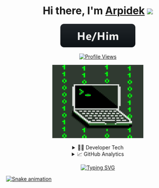 <h1 align="center">Hi there, I'm <a href="https://arpidek.github.io">Arpidek</a> <img src="https://media.giphy.com/media/hvRJCLFzcasrR4ia7z/giphy.gif" width="25px"> </h1>

<div align="center">
  
  [![Pronoun](https://github.com/MikeCodesDotNET/ColoredBadges/blob/master/svg/pronouns/hehim.svg)](#)
  
  [![Profile Views](https://komarev.com/ghpvc/?username=arpidek)](#)
  
</div>
  
<p align="center">
  <a href="#"><img width="250px" height="200px" src="./img/0101.gif"></a>
</p>

<details align="center">
  <summary>👨‍💻 Developer Tech</summary>
  <h3>🌐 Browsers</h3>
  <div>
    <a href="#">
      <img src="https://img.shields.io/badge/Opera-FF1B2D?style=for-the-badge&logo=Opera&logoColor=white" alt="opera" />
      <img src="https://img.shields.io/badge/Google%20Chrome-4285F4?style=for-the-badge&logo=GoogleChrome&logoColor=white" alt="chrome" />
      <img src="https://img.shields.io/badge/Brave-FB542B?style=for-the-badge&logo=Brave&logoColor=white" alt="brave" />
      <img src="https://img.shields.io/badge/Vivaldi-EF3939?style=for-the-badge&logo=Vivaldi&logoColor=white" alt="vivaldi" />
      <img src="https://img.shields.io/badge/Tor-7D4698?style=for-the-badge&logo=Tor-Browser&logoColor=white" alt="tor" />
    </a>
  </div>
  <h3>💾 Databases</h3>
  <div>
    <a href="#">
      <img src="https://img.shields.io/badge/mysql-%2300f.svg?style=for-the-badge&logo=mysql&logoColor=white" alt="mysql" />
      <img src="https://img.shields.io/badge/MariaDB-003545?style=for-the-badge&logo=mariadb&logoColor=white" alt="mariadb" />
      <img src="https://img.shields.io/badge/MongoDB-%234ea94b.svg?style=for-the-badge&logo=mongodb&logoColor=white" alt="mongodb" />
      <img src="https://img.shields.io/badge/postgres-%23316192.svg?style=for-the-badge&logo=postgresql&logoColor=white" alt="postgresql" />
      <img src="https://img.shields.io/badge/redis-%23DD0031.svg?style=for-the-badge&logo=redis&logoColor=white" alt="redis" />
      <img src="https://img.shields.io/badge/sqlite-%2307405e.svg?style=for-the-badge&logo=sqlite&logoColor=white" alt="sqlite" />
    </a>
  </div>
  <h3>🎈 Hosting/SaaS</h3>
  <div>
    <a href="#">
      <img src="https://img.shields.io/badge/azure-%230072C6.svg?style=for-the-badge&logo=microsoftazure&logoColor=white" alt="azure" />
      <img src="https://img.shields.io/badge/AWS-%23FF9900.svg?style=for-the-badge&logo=amazon-aws&logoColor=white" alt="aws" />
      <img src="https://img.shields.io/badge/GoogleCloud-%234285F4.svg?style=for-the-badge&logo=google-cloud&logoColor=white" alt="google-cloud" />
      <img src="https://img.shields.io/badge/Oracle-F80000?style=for-the-badge&logo=oracle&logoColor=white" alt="oracle" />
      <img src="https://img.shields.io/badge/ovh-%23123F6D.svg?style=for-the-badge&logo=ovh&logoColor=#123F6D" alt="ovh" />
      <img src="https://img.shields.io/badge/Cloudflare-F38020?style=for-the-badge&logo=Cloudflare&logoColor=white" alt="cloudflare" />
    </a>
  </div>
  <h3>💻 IDEs/Editors</h3>
  <div>
    <a href="#">
      <img src="https://img.shields.io/badge/IntelliJIDEA-000000.svg?style=for-the-badge&logo=intellij-idea&logoColor=white" alt="intellij" />
      <img src="https://img.shields.io/badge/Eclipse-FE7A16.svg?style=for-the-badge&logo=Eclipse&logoColor=white" alt="eclipse" />
      <img src="https://img.shields.io/badge/NetBeansIDE-1B6AC6.svg?style=for-the-badge&logo=apache-netbeans-ide&logoColor=white" alt="netbeans" />
      <img src="https://img.shields.io/badge/CLion-black?style=for-the-badge&logo=clion&logoColor=white" alt="clion" />
      <img src="https://img.shields.io/badge/GoLand-0f0f0f?&style=for-the-badge&logo=goland&logoColor=white" alt="goland" />
      <img src="https://img.shields.io/badge/pycharm-143?style=for-the-badge&logo=pycharm&logoColor=black&color=black&labelColor=green" alt="pycharm" />
      <img src="https://img.shields.io/badge/Visual%20Studio-5C2D91.svg?style=for-the-badge&logo=visual-studio&logoColor=white" alt="visualstudio" />
      <img src="https://img.shields.io/badge/Visual%20Studio%20Code-0078d7.svg?style=for-the-badge&logo=visual-studio-code&logoColor=white" alt="vscode" />
      <img src="https://img.shields.io/badge/sublime_text-%23575757.svg?style=for-the-badge&logo=sublime-text&logoColor=important" alt="sublimetext" />
      <img src="https://img.shields.io/badge/Atom-%2366595C.svg?style=for-the-badge&logo=atom&logoColor=white" alt="atom" />
      <img src="https://img.shields.io/badge/webstorm-143?style=for-the-badge&logo=webstorm&logoColor=white&color=black" alt="webstorm" />
      <img src="https://img.shields.io/badge/VIM-%2311AB00.svg?style=for-the-badge&logo=vim&logoColor=white" alt="vim" />
    </a>
  </div>
  <h3>📋 Languages</h3>
  <div>
    <a href="#">
      <img src="https://img.shields.io/badge/java-%23ED8B00.svg?style=for-the-badge&logo=java&logoColor=white" alt="java" />
      <img src="https://img.shields.io/badge/javascript-%23323330.svg?style=for-the-badge&logo=javascript&logoColor=%23F7DF1E" alt="javascript" />
      <img src="https://img.shields.io/badge/python-3670A0?style=for-the-badge&logo=python&logoColor=ffdd54" alt="python" />
      <img src="https://img.shields.io/badge/go-%2300ADD8.svg?style=for-the-badge&logo=go&logoColor=white" alt="golang" />
      <img src="https://img.shields.io/badge/c-%2300599C.svg?style=for-the-badge&logo=c&logoColor=white" alt="c" />
      <img src="https://img.shields.io/badge/c%23-%23239120.svg?style=for-the-badge&logo=c-sharp&logoColor=white" alt="csharp" />
      <img src="https://img.shields.io/badge/html5-%23E34F26.svg?style=for-the-badge&logo=html5&logoColor=white" alt="html" />
      <img src="https://img.shields.io/badge/css3-%231572B6.svg?style=for-the-badge&logo=css3&logoColor=white" alt="css3" />
      <img src="https://img.shields.io/badge/php-%23777BB4.svg?style=for-the-badge&logo=php&logoColor=white" alt="php" />
      <img src="https://img.shields.io/badge/shell_script-%23121011.svg?style=for-the-badge&logo=gnu-bash&logoColor=white" alt="shellscript" />
      <img src="https://img.shields.io/badge/perl-%2339457E.svg?style=for-the-badge&logo=perl&logoColor=white" alt="perl" />
      <img src="https://img.shields.io/badge/markdown-%23000000.svg?style=for-the-badge&logo=markdown&logoColor=white" alt="markdown" />
      <img src="https://img.shields.io/badge/Haskell-5e5086?style=for-the-badge&logo=haskell&logoColor=white" alt="haskell" />
    </a>
  </div>
  <h3>🎶 Music</h3>
  <div>
    <a href="#">
      <img src="https://img.shields.io/badge/Spotify-1ED760?style=for-the-badge&logo=spotify&logoColor=white" alt="spotify" />
      <img src="https://img.shields.io/badge/YouTube_Music-FF0000?style=for-the-badge&logo=youtube-music&logoColor=white" alt="yt-music" />
      <img src="https://img.shields.io/badge/sound%20cloud-FF5500?style=for-the-badge&logo=soundcloud&logoColor=white" alt="soundcloud" />
    </a>
  </div>
  <h3>🏢 Office</h3>
  <div>
    <a href="#">
      <img src="https://img.shields.io/badge/Microsoft-0078D4?style=for-the-badge&logo=microsoft&logoColor=white" alt="microsoft" />
      <img src="https://img.shields.io/badge/Microsoft_Excel-217346?style=for-the-badge&logo=microsoft-excel&logoColor=white" alt="excel" />
      <img src="https://img.shields.io/badge/Microsoft_PowerPoint-B7472A?style=for-the-badge&logo=microsoft-powerpoint&logoColor=white" alt="powerpoint" />
      <img src="https://img.shields.io/badge/Microsoft_Word-2B579A?style=for-the-badge&logo=microsoft-word&logoColor=white" alt="word" />
    </a>
  </div>
  <h3>🎛️ Operating System</h3>
  <div>
    <a href="#">
      <img src="https://img.shields.io/badge/Linux-FCC624?style=for-the-badge&logo=linux&logoColor=black" alt="linux" />
      <img src="https://img.shields.io/badge/Kali-268BEE?style=for-the-badge&logo=kalilinux&logoColor=white" alt="kali" />
      <img src="https://img.shields.io/badge/Arch%20Linux-1793D1?logo=arch-linux&logoColor=fff&style=for-the-badge" alt="archlinux" />
      <img src="https://img.shields.io/badge/-Slackware-%231357BD?style=for-the-badge&logo=slackware&logoColor=white" alt="slackware" />
      <img src="https://img.shields.io/badge/Ubuntu-E95420?style=for-the-badge&logo=ubuntu&logoColor=white" alt="ubuntu" />
      <img src="https://img.shields.io/badge/cent%20os-002260?style=for-the-badge&logo=centos&logoColor=F0F0F0" alt="centos" />
      <img src="https://img.shields.io/badge/Windows-0078D6?style=for-the-badge&logo=windows&logoColor=white" alt="windows" />
      <img src="https://img.shields.io/badge/Android-3DDC84?style=for-the-badge&logo=android&logoColor=white" alt="android" />
    </a>
  </div>
  <h3>🥅 Other</h3>
  <div>
    <a href="#">
      <img src="https://img.shields.io/badge/docker-%230db7ed.svg?style=for-the-badge&logo=docker&logoColor=white" alt="docker" />
      <img src="https://img.shields.io/badge/Gradle-02303A.svg?style=for-the-badge&logo=Gradle&logoColor=white" alt="gradle" />
      <img src="https://img.shields.io/badge/Postman-FF6C37?style=for-the-badge&logo=postman&logoColor=white" alt="postman" />
      <img src="https://img.shields.io/badge/Trello-%23026AA7.svg?style=for-the-badge&logo=Trello&logoColor=white" alt="trello" />
    </a>
  </div>
  <h3>Servers</h3>
  <div>
    <a href="#">
      <img src="https://img.shields.io/badge/apache-%23D42029.svg?style=for-the-badge&logo=apache&logoColor=white" alt="apache" />
      <img src="https://img.shields.io/badge/Apache%20Maven-C71A36?style=for-the-badge&logo=Apache%20Maven&logoColor=white" alt="apache-maven" />
      <img src="https://img.shields.io/badge/jenkins-%232C5263.svg?style=for-the-badge&logo=jenkins&logoColor=white" alt="jenkins" />
      <img src="https://img.shields.io/badge/nginx-%23009639.svg?style=for-the-badge&logo=nginx&logoColor=white" alt="nginx" />
    </a>
  </div>
  <h3>Testing</h3>
  <div>
    <a href="#">
      <img src="https://img.shields.io/badge/-selenium-%43B02A?style=for-the-badge&logo=selenium&logoColor=white" "selenium" />
    </a>
  </div>
  <h3>Version Control</h3>
  <div>
    <a href="#">
      <img src="https://img.shields.io/badge/github-%23121011.svg?style=for-the-badge&logo=github&logoColor=white" alt="github" />
      <img src="https://img.shields.io/badge/gitlab-%23181717.svg?style=for-the-badge&logo=gitlab&logoColor=white" alt="gitlab" />
      <img src="https://img.shields.io/badge/gitpod-f06611.svg?style=for-the-badge&logo=gitpod&logoColor=white" alt="gitpod" />
      <img src="https://img.shields.io/badge/git-%23F05033.svg?style=for-the-badge&logo=git&logoColor=white" alt="git" />
    </a>
  </div>
</details>

<details align="center">
  <summary>📈 GitHub Analytics</summary>
  <h3>GitHub Analytics</h3>
  <div>
    <a href="#" />
    <img height="150px" src="https://github-readme-stats.vercel.app/api?username=Arpidek&show_icons=true&theme=dark" />
    <img height="150px" src="https://github-readme-stats.vercel.app/api/top-langs/?username=Arpidek&theme=dark" />
  </div>
</details>

<div align="center">
  
  [![Typing SVG](https://readme-typing-svg.herokuapp.com?color=%2339EB00&center=true&lines=I'm+Arpidek;S.+Developer+%26+R.+Engineer;%2B10+years+of+experience;I+love+Programming+%26+Hacking)](#)    
  
</div>

[![Snake animation](https://github.com/Arpidek/Arpidek/blob/output/github-contribution-grid-snake.svg)](#)
